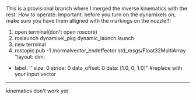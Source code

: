 
This is a provisional branch where I merged the inverse kinematics with the rest. 
How to operate: 
Important: before you turn on the dynamixels on, make sure you have them alligned with the markings on the nozzle!!!
1. open terminal(don't open roscore)
2. roslaunch dynamixel_pkg dynamic_launch.launch
3. new terminal
4. rostopic pub -1 /normalvector_endeffector std_msgs/Float32MultiArray "layout:
  dim:
  - label: ''
    size: 0
    stride: 0
  data_offset: 0
data: [1.0, 0, 1.0]" #replace with your input vector
-----------------------------------------------------------------------------------------
kinematics don't work yet
